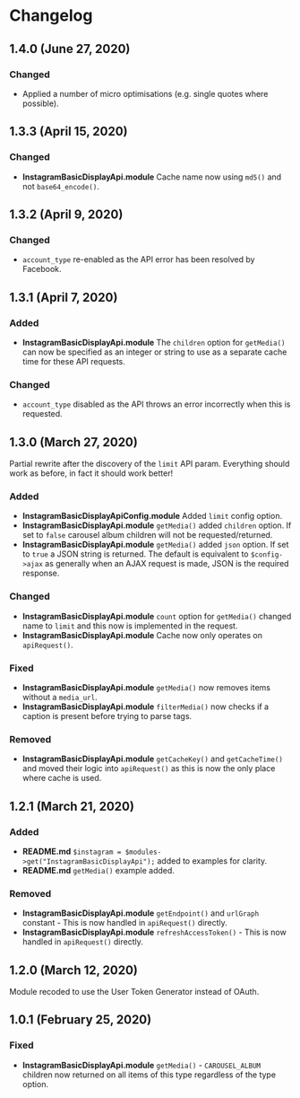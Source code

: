 # Changelog

## 1.4.0 (June 27, 2020)

### Changed
- Applied a number of micro optimisations (e.g. single quotes where possible).


## 1.3.3 (April 15, 2020)

### Changed
- **InstagramBasicDisplayApi.module** Cache name now using `md5()` and not `base64_encode()`.


## 1.3.2 (April 9, 2020)

### Changed
- `account_type` re-enabled as the API error has been resolved by Facebook.


## 1.3.1 (April 7, 2020)

### Added
- **InstagramBasicDisplayApi.module** The `children` option for `getMedia()` can now be specified as an integer or string to use as a separate cache time for these API requests.

### Changed
- `account_type` disabled as the API throws an error incorrectly when this is requested.


## 1.3.0 (March 27, 2020)
Partial rewrite after the discovery of the `limit` API param. Everything should work as before, in fact it should work better!

### Added
- **InstagramBasicDisplayApiConfig.module** Added `limit` config option.
- **InstagramBasicDisplayApi.module** `getMedia()` added `children` option. If set to `false` carousel album children will not be requested/returned.
- **InstagramBasicDisplayApi.module** `getMedia()` added `json` option. If set to `true` a JSON string is returned. The default is equivalent to `$config->ajax` as generally when an AJAX request is made, JSON is the required response.

### Changed
- **InstagramBasicDisplayApi.module** `count` option for `getMedia()` changed name to `limit` and this now is implemented in the request.
- **InstagramBasicDisplayApi.module** Cache now only operates on `apiRequest()`.

### Fixed
- **InstagramBasicDisplayApi.module** `getMedia()` now removes items without a `media_url`.
- **InstagramBasicDisplayApi.module** `filterMedia()` now checks if a caption is present before trying to parse tags.

### Removed
- **InstagramBasicDisplayApi.module** `getCacheKey()` and `getCacheTime()` and moved their logic into `apiRequest()` as this is now the only place where cache is used.


## 1.2.1 (March 21, 2020)

### Added
- **README.md** `$instagram = $modules->get("InstagramBasicDisplayApi");` added to examples for clarity.
- **README.md** `getMedia()` example added.

### Removed
- **InstagramBasicDisplayApi.module** `getEndpoint()` and `urlGraph` constant - This is now handled in `apiRequest()` directly.
- **InstagramBasicDisplayApi.module** `refreshAccessToken()` - This is now handled in `apiRequest()` directly.


## 1.2.0 (March 12, 2020)
Module recoded to use the User Token Generator instead of OAuth.


## 1.0.1 (February 25, 2020)

### Fixed
- **InstagramBasicDisplayApi.module** `getMedia()` - `CAROUSEL_ALBUM` children now returned on all items of this type regardless of the type option.
